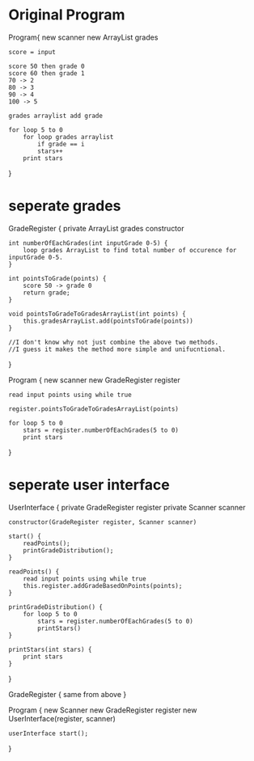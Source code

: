 # Original Program

<!--
Points: 55
Points: 51
Points: 49
Points: 48
Points:

5: ***
4: **
3: *
2:
1: ***
0: **
-->

Program{
new scanner
new ArrayList<Integer> grades

    score = input

    score 50 then grade 0
    score 60 then grade 1
    70 -> 2
    80 -> 3
    90 -> 4
    100 -> 5

    grades arraylist add grade

    for loop 5 to 0
        for loop grades arraylist
            if grade == i
            stars++
        print stars

}

# seperate grades

GradeRegister {
private ArrayList grades
constructor

    int numberOfEachGrades(int inputGrade 0-5) {
        loop grades ArrayList to find total number of occurence for inputGrade 0-5.
    }

    int pointsToGrade(points) {
        score 50 -> grade 0
        return grade;
    }

    void pointsToGradeToGradesArrayList(int points) {
        this.gradesArrayList.add(pointsToGrade(points))
    }

    //I don't know why not just combine the above two methods.
    //I guess it makes the method more simple and unifucntional.

}

Program {
new scanner
new GradeRegister register

    read input points using while true

    register.pointsToGradeToGradesArrayList(points)

    for loop 5 to 0
        stars = register.numberOfEachGrades(5 to 0)
        print stars

}

# seperate user interface

UserInterface {
private GradeRegister register
private Scanner scanner

    constructor(GradeRegister register, Scanner scanner)

    start() {
        readPoints();
        printGradeDistribution();
    }

    readPoints() {
        read input points using while true
        this.register.addGradeBasedOnPoints(points);
    }

    printGradeDistribution() {
        for loop 5 to 0
            stars = register.numberOfEachGrades(5 to 0)
            printStars()
    }

    printStars(int stars) {
        print stars
    }

}

GradeRegister {
same from above
}

Program {
new Scanner
new GradeRegister register
new UserInterface(register, scanner)

    userInterface start();

}
